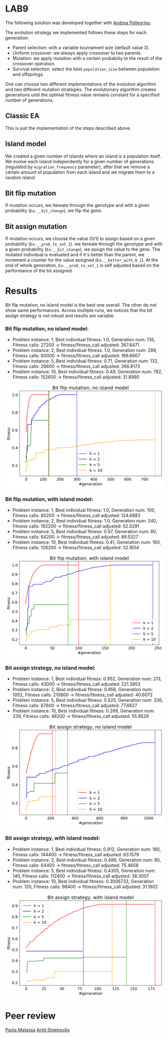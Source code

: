 # LAB9

The following solution was developed together with [Andrea Pellegrino](https://github.com/andry2327/Computational-Intelligence).

The evolution strategy we implemented follows these steps for each generation:
- Parent selection: with a variable tournament size (default value 3).
- Uniform crossover: we always apply crossover to two parents.
- Mutation: we apply mutation with a certain probabiity to the result of the crossover operation.
- Survival selection: select the best ```population_size``` between population and offsprings.

One can choose two different implementations of the evolution algorithm and two different mutation strategies.
The evolutionary algorithm creates generations until the optimal fitness value remains constant for a specified number of generations.

## Classic EA
This is just the implementation of the steps described above.

## Island model
We created a given number of islands where an island is a population itself. We evolve each island independently for a given number of generations (regulated by ```migration_frequency``` parameter), after that we remove a certain amount of population from each island and we migrate them to a random island. 

## Bit flip mutation
If mutation occurs, we itereate through the genotype and with a given probability (```Ea.__bit_change```), we flip the gene.

## Bit assign mutation
If mutation occurs, we choose the value (0/1) to assign based on a given probability (```Ea.__prob_to_set_1```). 
we itereate through the genotype and with a given probability (```Ea.__bit_change```), we assign the value to the gene.
The mutated individual is evaluated and if it's better than the parent, we increment a counter for the value assigned (```Ea.__better_with_0_1```). 
At the end of whole generation, ```Ea.__prob_to_set_1``` is self adjusted based on the performance of the bit assigned.

# Results

Bit flip mutation, no island model is the best one overall. The other do not show same performances. 
Across multiple runs, we notices that the bit assign strategy is not robust and results are variable.

### Bit flip mutation, no island model:
- Problem instance: 1, Best individual fitness: 1.0, Generation num: 135, Fitness calls: 27200 -> fitness/fitness_call adjusted: 367.6471
- Problem instance: 2, Best individual fitness: 1.0, Generation num: 299, Fitness calls: 60000 -> fitness/fitness_call adjusted: 166.6667
- Problem instance: 5, Best individual fitness: 0.71, Generation num: 132, Fitness calls: 26600 -> fitness/fitness_call adjusted: 266.9173
- Problem instance: 10, Best individual fitness: 0.49, Generation num: 762, Fitness calls: 152600 -> fitness/fitness_call adjusted: 31.8990

![img1](https://github.com/andry2327/Computational-Intelligence/blob/main/LABS/L09/imgs/%231%20Bit%20flip%20mutation%2C%20no%20island%20model/output1.png)

### Bit flip mutation, with island model:
- Problem instance: 1, Best individual fitness: 1.0, Generation num: 100, Fitness calls: 80200 -> fitness/fitness_call adjusted: 124.6883
- Problem instance: 2, Best individual fitness: 1.0, Generation num: 240, Fitness calls: 192200 -> fitness/fitness_call adjusted: 52.0291
- Problem instance: 5, Best individual fitness: 0.57, Generation num: 80, Fitness calls: 64200 -> fitness/fitness_call adjusted: 89.5327
- Problem instance: 10, Best individual fitness: 0.41, Generation num: 160, Fitness calls: 128200 -> fitness/fitness_call adjusted: 32.1654

![img1](https://github.com/andry2327/Computational-Intelligence/blob/main/LABS/L09/imgs/%232%20Bit%20flip%20mutation%2C%20with%20island%20model/output2.png)

### Bit assign strategy, no island model:
- Problem instance: 1, Best individual fitness: 0.952, Generation num: 213, Fitness calls: 43000 -> fitness/fitness_call adjusted: 221.3953
- Problem instance: 2, Best individual fitness: 0.856, Generation num: 1052, Fitness calls: 210800 -> fitness/fitness_call adjusted: 40.6072
- Problem instance: 5, Best individual fitness: 0.525, Generation num: 336, Fitness calls: 67600 -> fitness/fitness_call adjusted: 77.6627
- Problem instance: 10, Best individual fitness: 0.269, Generation num: 239, Fitness calls: 48200 -> fitness/fitness_call adjusted: 55.9528

![img1](https://github.com/andry2327/Computational-Intelligence/blob/main/LABS/L09/imgs/%233%20Bit%20assign%20strategy%2C%20no%20island%20model/output3.png)

### Bit assign strategy, with island model:
- Problem instance: 1, Best individual fitness: 0.912, Generation num: 180, Fitness calls: 144400 -> fitness/fitness_call adjusted: 63.1579
- Problem instance: 2, Best individual fitness: 0.486, Generation num: 80, Fitness calls: 64400 -> fitness/fitness_call adjusted: 75.4658
- Problem instance: 5, Best individual fitness: 0.4305, Generation num: 140, Fitness calls: 112400 -> fitness/fitness_call adjusted: 38.3007
- Problem instance: 10, Best individual fitness: 0.3006733, Generation num: 120, Fitness calls: 96400 -> fitness/fitness_call adjusted: 31.1902

![img1](https://github.com/andry2327/Computational-Intelligence/blob/main/LABS/L09/imgs/%234%20Bit%20assign%20strategy%2C%20with%20island%20model/output4.png)


# Peer review
[Paola Matassa](https://github.com/PaolaMts/ComputationalIntelligence/issues/4)
[Arild Strømsvåg]([https://github.com/arildus/computational-intelligence](https://github.com/arildus/computational-intelligence/issues/1)https://github.com/arildus/computational-intelligence/issues/1)
